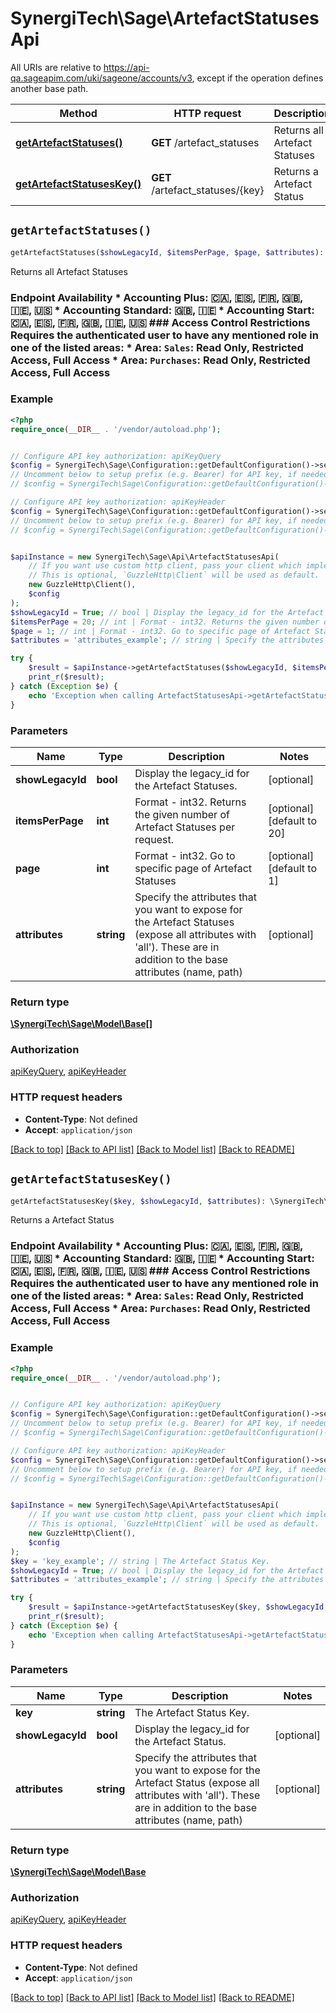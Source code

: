 # SynergiTech\Sage\ArtefactStatusesApi

All URIs are relative to https://api-qa.sageapim.com/uki/sageone/accounts/v3, except if the operation defines another base path.

| Method | HTTP request | Description |
| ------------- | ------------- | ------------- |
| [**getArtefactStatuses()**](ArtefactStatusesApi.md#getArtefactStatuses) | **GET** /artefact_statuses | Returns all Artefact Statuses |
| [**getArtefactStatusesKey()**](ArtefactStatusesApi.md#getArtefactStatusesKey) | **GET** /artefact_statuses/{key} | Returns a Artefact Status |


## `getArtefactStatuses()`

```php
getArtefactStatuses($showLegacyId, $itemsPerPage, $page, $attributes): \SynergiTech\Sage\Model\Base[]
```

Returns all Artefact Statuses

### Endpoint Availability  * Accounting Plus: 🇨🇦, 🇪🇸, 🇫🇷, 🇬🇧, 🇮🇪, 🇺🇸 * Accounting Standard: 🇬🇧, 🇮🇪 * Accounting Start: 🇨🇦, 🇪🇸, 🇫🇷, 🇬🇧, 🇮🇪, 🇺🇸  ### Access Control Restrictions  Requires the authenticated user to have any mentioned role in one of the listed areas: * Area: `Sales`: Read Only, Restricted Access, Full Access * Area: `Purchases`: Read Only, Restricted Access, Full Access

### Example

```php
<?php
require_once(__DIR__ . '/vendor/autoload.php');


// Configure API key authorization: apiKeyQuery
$config = SynergiTech\Sage\Configuration::getDefaultConfiguration()->setApiKey('subscription-key', 'YOUR_API_KEY');
// Uncomment below to setup prefix (e.g. Bearer) for API key, if needed
// $config = SynergiTech\Sage\Configuration::getDefaultConfiguration()->setApiKeyPrefix('subscription-key', 'Bearer');

// Configure API key authorization: apiKeyHeader
$config = SynergiTech\Sage\Configuration::getDefaultConfiguration()->setApiKey('Ocp-Apim-Subscription-Key', 'YOUR_API_KEY');
// Uncomment below to setup prefix (e.g. Bearer) for API key, if needed
// $config = SynergiTech\Sage\Configuration::getDefaultConfiguration()->setApiKeyPrefix('Ocp-Apim-Subscription-Key', 'Bearer');


$apiInstance = new SynergiTech\Sage\Api\ArtefactStatusesApi(
    // If you want use custom http client, pass your client which implements `GuzzleHttp\ClientInterface`.
    // This is optional, `GuzzleHttp\Client` will be used as default.
    new GuzzleHttp\Client(),
    $config
);
$showLegacyId = True; // bool | Display the legacy_id for the Artefact Statuses.
$itemsPerPage = 20; // int | Format - int32. Returns the given number of Artefact Statuses per request.
$page = 1; // int | Format - int32. Go to specific page of Artefact Statuses
$attributes = 'attributes_example'; // string | Specify the attributes that you want to expose for the Artefact Statuses (expose all attributes with 'all'). These are in addition to the base attributes (name, path)

try {
    $result = $apiInstance->getArtefactStatuses($showLegacyId, $itemsPerPage, $page, $attributes);
    print_r($result);
} catch (Exception $e) {
    echo 'Exception when calling ArtefactStatusesApi->getArtefactStatuses: ', $e->getMessage(), PHP_EOL;
}
```

### Parameters

| Name | Type | Description  | Notes |
| ------------- | ------------- | ------------- | ------------- |
| **showLegacyId** | **bool**| Display the legacy_id for the Artefact Statuses. | [optional] |
| **itemsPerPage** | **int**| Format - int32. Returns the given number of Artefact Statuses per request. | [optional] [default to 20] |
| **page** | **int**| Format - int32. Go to specific page of Artefact Statuses | [optional] [default to 1] |
| **attributes** | **string**| Specify the attributes that you want to expose for the Artefact Statuses (expose all attributes with &#39;all&#39;). These are in addition to the base attributes (name, path) | [optional] |

### Return type

[**\SynergiTech\Sage\Model\Base[]**](../Model/Base.md)

### Authorization

[apiKeyQuery](../../README.md#apiKeyQuery), [apiKeyHeader](../../README.md#apiKeyHeader)

### HTTP request headers

- **Content-Type**: Not defined
- **Accept**: `application/json`

[[Back to top]](#) [[Back to API list]](../../README.md#endpoints)
[[Back to Model list]](../../README.md#models)
[[Back to README]](../../README.md)

## `getArtefactStatusesKey()`

```php
getArtefactStatusesKey($key, $showLegacyId, $attributes): \SynergiTech\Sage\Model\Base
```

Returns a Artefact Status

### Endpoint Availability  * Accounting Plus: 🇨🇦, 🇪🇸, 🇫🇷, 🇬🇧, 🇮🇪, 🇺🇸 * Accounting Standard: 🇬🇧, 🇮🇪 * Accounting Start: 🇨🇦, 🇪🇸, 🇫🇷, 🇬🇧, 🇮🇪, 🇺🇸  ### Access Control Restrictions  Requires the authenticated user to have any mentioned role in one of the listed areas: * Area: `Sales`: Read Only, Restricted Access, Full Access * Area: `Purchases`: Read Only, Restricted Access, Full Access

### Example

```php
<?php
require_once(__DIR__ . '/vendor/autoload.php');


// Configure API key authorization: apiKeyQuery
$config = SynergiTech\Sage\Configuration::getDefaultConfiguration()->setApiKey('subscription-key', 'YOUR_API_KEY');
// Uncomment below to setup prefix (e.g. Bearer) for API key, if needed
// $config = SynergiTech\Sage\Configuration::getDefaultConfiguration()->setApiKeyPrefix('subscription-key', 'Bearer');

// Configure API key authorization: apiKeyHeader
$config = SynergiTech\Sage\Configuration::getDefaultConfiguration()->setApiKey('Ocp-Apim-Subscription-Key', 'YOUR_API_KEY');
// Uncomment below to setup prefix (e.g. Bearer) for API key, if needed
// $config = SynergiTech\Sage\Configuration::getDefaultConfiguration()->setApiKeyPrefix('Ocp-Apim-Subscription-Key', 'Bearer');


$apiInstance = new SynergiTech\Sage\Api\ArtefactStatusesApi(
    // If you want use custom http client, pass your client which implements `GuzzleHttp\ClientInterface`.
    // This is optional, `GuzzleHttp\Client` will be used as default.
    new GuzzleHttp\Client(),
    $config
);
$key = 'key_example'; // string | The Artefact Status Key.
$showLegacyId = True; // bool | Display the legacy_id for the Artefact Status.
$attributes = 'attributes_example'; // string | Specify the attributes that you want to expose for the Artefact Status (expose all attributes with 'all'). These are in addition to the base attributes (name, path)

try {
    $result = $apiInstance->getArtefactStatusesKey($key, $showLegacyId, $attributes);
    print_r($result);
} catch (Exception $e) {
    echo 'Exception when calling ArtefactStatusesApi->getArtefactStatusesKey: ', $e->getMessage(), PHP_EOL;
}
```

### Parameters

| Name | Type | Description  | Notes |
| ------------- | ------------- | ------------- | ------------- |
| **key** | **string**| The Artefact Status Key. | |
| **showLegacyId** | **bool**| Display the legacy_id for the Artefact Status. | [optional] |
| **attributes** | **string**| Specify the attributes that you want to expose for the Artefact Status (expose all attributes with &#39;all&#39;). These are in addition to the base attributes (name, path) | [optional] |

### Return type

[**\SynergiTech\Sage\Model\Base**](../Model/Base.md)

### Authorization

[apiKeyQuery](../../README.md#apiKeyQuery), [apiKeyHeader](../../README.md#apiKeyHeader)

### HTTP request headers

- **Content-Type**: Not defined
- **Accept**: `application/json`

[[Back to top]](#) [[Back to API list]](../../README.md#endpoints)
[[Back to Model list]](../../README.md#models)
[[Back to README]](../../README.md)
